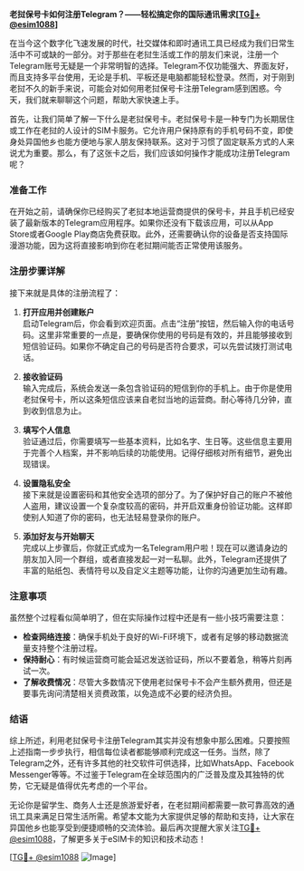 **老挝保号卡如何注册Telegram？——轻松搞定你的国际通讯需求[[TG💪+ @esim1088](https://t.me/s/esim1088)]**

在当今这个数字化飞速发展的时代，社交媒体和即时通讯工具已经成为我们日常生活中不可或缺的一部分。对于那些在老挝生活或工作的朋友们来说，注册一个Telegram账号无疑是一个非常明智的选择。Telegram不仅功能强大、界面友好，而且支持多平台使用，无论是手机、平板还是电脑都能轻松登录。然而，对于刚到老挝不久的新手来说，可能会对如何用老挝保号卡注册Telegram感到困惑。今天，我们就来聊聊这个问题，帮助大家快速上手。

首先，让我们简单了解一下什么是老挝保号卡。老挝保号卡是一种专门为长期居住或工作在老挝的人设计的SIM卡服务。它允许用户保持原有的手机号码不变，即使身处异国他乡也能方便地与家人朋友保持联系。这对于习惯了固定联系方式的人来说尤为重要。那么，有了这张卡之后，我们应该如何操作才能成功注册Telegram呢？

### 准备工作

在开始之前，请确保你已经购买了老挝本地运营商提供的保号卡，并且手机已经安装了最新版本的Telegram应用程序。如果你还没有下载该应用，可以从App Store或者Google Play商店免费获取。此外，还需要确认你的设备是否支持国际漫游功能，因为这将直接影响到你在老挝期间能否正常使用该服务。

### 注册步骤详解

接下来就是具体的注册流程了：

1. **打开应用并创建账户**  
   启动Telegram后，你会看到欢迎页面。点击“注册”按钮，然后输入你的电话号码。这里非常重要的一点是，要确保你使用的号码是有效的，并且能够接收到短信验证码。如果你不确定自己的号码是否符合要求，可以先尝试拨打测试电话。

2. **接收验证码**  
   输入完成后，系统会发送一条包含验证码的短信到你的手机上。由于你是使用老挝保号卡，所以这条短信应该来自老挝当地的运营商。耐心等待几分钟，直到收到信息为止。

3. **填写个人信息**  
   验证通过后，你需要填写一些基本资料，比如名字、生日等。这些信息主要用于完善个人档案，并不影响后续的功能使用。记得仔细核对所有细节，避免出现错误。

4. **设置隐私安全**  
   接下来就是设置密码和其他安全选项的部分了。为了保护好自己的账户不被他人盗用，建议设置一个复杂度较高的密码，并开启双重身份验证功能。这样即使别人知道了你的密码，也无法轻易登录你的账户。

5. **添加好友与开始聊天**  
   完成以上步骤后，你就正式成为一名Telegram用户啦！现在可以邀请身边的朋友加入同一个群组，或者直接发起一对一私聊。此外，Telegram还提供了丰富的贴纸包、表情符号以及自定义主题等功能，让你的沟通更加生动有趣。

### 注意事项

虽然整个过程看似简单明了，但在实际操作过程中还是有一些小技巧需要注意：

- **检查网络连接**：确保手机处于良好的Wi-Fi环境下，或者有足够的移动数据流量支持整个注册过程。
- **保持耐心**：有时候运营商可能会延迟发送验证码，所以不要着急，稍等片刻再试一次。
- **了解收费情况**：尽管大多数情况下使用老挝保号卡不会产生额外费用，但还是要事先询问清楚相关资费政策，以免造成不必要的经济负担。

### 结语

综上所述，利用老挝保号卡注册Telegram其实并没有想象中那么困难。只要按照上述指南一步步执行，相信每位读者都能够顺利完成这一任务。当然，除了Telegram之外，还有许多其他的社交软件可供选择，比如WhatsApp、Facebook Messenger等等。不过鉴于Telegram在全球范围内的广泛普及度及其独特的优势，它无疑是值得优先考虑的一个平台。

无论你是留学生、商务人士还是旅游爱好者，在老挝期间都需要一款可靠高效的通讯工具来满足日常生活所需。希望本文能为大家提供足够的帮助和支持，让大家在异国他乡也能享受到便捷顺畅的交流体验。最后再次提醒大家关注[TG💪+ @esim1088](https://t.me/s/esim1088)，了解更多关于eSIM卡的知识和技术动态！

[[TG💪+ @esim1088](https://t.me/s/esim1088) ![Image](https://i.postimg.cc/4NQfJmqS/Snipaste-2025-05-13-00-14-12.png)]